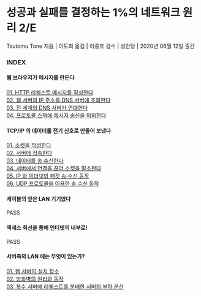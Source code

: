 # 성공과 실패를 결정하는 1%의 네트워크 원리 2/E

Tsutomu Tone 지음 | 이도희 옮김 | 이중호 감수 | 성안당 | 2020년 06월 12일 출간

### INDEX

#### 웹 브라우저가 메시지를 만든다
[01. HTTP 리퀘스트 메시지를 작성한다](https://github.com/oh29oh29/read-and-learn/tree/master/books/how-networks-work-2nd/Chapter01Story01.md)  
[02. 웹 서버의 IP 주소를 DNS 서버에 조회한다](https://github.com/oh29oh29/read-and-learn/tree/master/books/how-networks-work-2nd/Chapter01Story02.md)  
[03. 전 세계의 DNS 서버가 연대한다](https://github.com/oh29oh29/read-and-learn/tree/master/books/how-networks-work-2nd/Chapter01Story03.md)  
[04. 프로토콜 스택에 메시지 송신을 의뢰한다](https://github.com/oh29oh29/read-and-learn/tree/master/books/how-networks-work-2nd/Chapter01Story04.md)  

#### TCP/IP 의 데이터를 전기 신호로 만들어 보낸다
[01. 소켓을 작성한다](https://github.com/oh29oh29/read-and-learn/tree/master/books/how-networks-work-2nd/Chapter02Story01.md)  
[02. 서버에 접속한다](https://github.com/oh29oh29/read-and-learn/tree/master/books/how-networks-work-2nd/Chapter02Story02.md)  
[03. 데이터를 송∙수신한다](https://github.com/oh29oh29/read-and-learn/tree/master/books/how-networks-work-2nd/Chapter02Story03.md)  
[04. 서버에서 연결을 끊어 소켓을 말소한다](https://github.com/oh29oh29/read-and-learn/tree/master/books/how-networks-work-2nd/Chapter02Story04.md)  
[05. IP 와 이더넷의 패킷 송∙수신 동작](https://github.com/oh29oh29/read-and-learn/tree/master/books/how-networks-work-2nd/Chapter02Story05.md)  
[06. UDP 프로토콜을 이용한 송∙수신 동작](https://github.com/oh29oh29/read-and-learn/tree/master/books/how-networks-work-2nd/Chapter02Story06.md)  

#### 케이블의 앞은 LAN 기기였다
PASS

#### 액세스 회선을 통해 인터넷의 내부로!
PASS

#### 서버측의 LAN 에는 무엇이 있는가?
[01. 웹 서버의 설치 장소](https://github.com/oh29oh29/read-and-learn/tree/master/books/how-networks-work-2nd/Chapter05Story01.md)  
[02. 방화벽의 원리와 동작](https://github.com/oh29oh29/read-and-learn/tree/master/books/how-networks-work-2nd/Chapter05Story02.md)  
[03. 복수 서버에 리퀘스트를 분배한 서버의 부하 분산](https://github.com/oh29oh29/read-and-learn/tree/master/books/how-networks-work-2nd/Chapter05Story03.md)  
